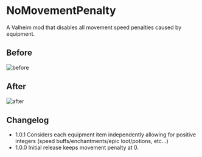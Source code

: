 # NoMovementPenalty

A Valheim mod that disables all movement speed penalties caused by equipment.

## Before
![before](https://user-images.githubusercontent.com/342276/217718349-e7c5cb57-48d5-4bd0-8652-28f3f36f2b80.png)


## After
![after](https://user-images.githubusercontent.com/342276/217718355-8e408bdc-76b9-409c-84d0-bb4b7f49c11e.png)

## Changelog

- 1.0.1 Considers each equipment item independently allowing for positive integers (speed buffs/enchantments/epic loot/potions, etc...)
- 1.0.0 Initial release keeps movement penalty at 0.